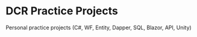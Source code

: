 # DCR Practice Projects
 Personal practice projects (C#, WF, Entity, Dapper, SQL, Blazor, API, Unity)
